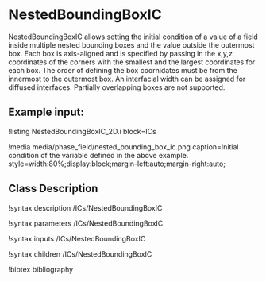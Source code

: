 # NestedBoundingBoxIC

NestedBoundingBoxIC allows setting the initial condition of a value of a field inside multiple nested 
bounding boxes and the value outside the outermost box. Each box is axis-aligned and is specified by
passing in the x,y,z coordinates of the corners with the smallest and the largest coordinates for each
box. The order of defining the box coornidates must be from the innermost to the outermost box. An 
interfacial width can be assigned for diffused interfaces. Partially overlapping boxes are not supported. 

## Example input:

!listing NestedBoundingBoxIC_2D.i block=ICs

!media media/phase_field/nested_bounding_box_ic.png
       caption=Initial condition of the variable defined in the above example.
       style=width:80%;display:block;margin-left:auto;margin-right:auto;

## Class Description

!syntax description /ICs/NestedBoundingBoxIC

!syntax parameters /ICs/NestedBoundingBoxIC

!syntax inputs /ICs/NestedBoundingBoxIC

!syntax children /ICs/NestedBoundingBoxIC

!bibtex bibliography
